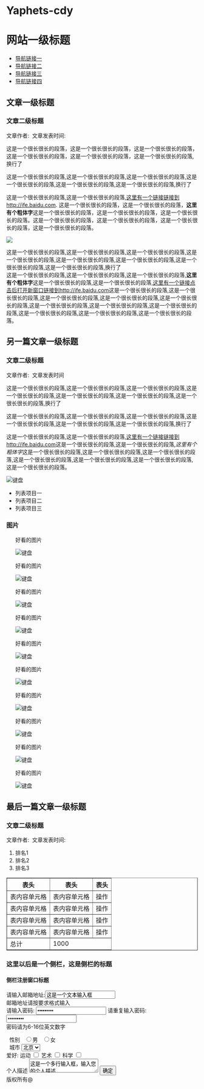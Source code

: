 # Yaphets-cdy
<!DOCTYPE HTML>
<html>
<head>
<meta http-equiv="Content-Type" content="text/html; charset=utf-8">
<title>...</title>
</head>
<body>
<h1>网站一级标题</h1>
<ul>
<li><a href="" title="鼠标滑过去时显示的">导航链接一</a></li>
<li><a href="" title="鼠标滑过去时显示的">导航链接二</a></li>
<li><a href="" title="鼠标滑过去时显示的">导航链接三</a></li>
<li><a href="" title="鼠标滑过去时显示的">导航链接四</a></li>
</ul>
<h2>文章一级标题</h2>
<h3>文章二级标题</h3>
<p>文章作者:&nbsp;&nbsp;文章发表时间:</p>
<div>
<p>这是一个很长很长的段落，这是一个很长很长的段落，这是一个很长很长的段落，这是一个很长很长的段落，这是一个很长很长的段落，这是一个很长很长的段落,换行了<br/></p> <p>这是一个很长很长的段落,这是一个很长很长的段落,这是一个很长很长的段落,这是一个很长很长的段落,这是一个很长很长的段落,这是一个很长很长的段落,换行了<br/></p> <p>这是一个很长很长的段落,这是一个很长很长的段落,<a href="http://ife.baidu.com" title="鼠标滑过去时显示的">这里有一个链接链接到http://ife.baidu.com</a>.
这是一个很长很长的段落，这是一个很长很长的段落，<strong>这里有个粗体字</strong>这是一个很长很长的段落，这是一个很长很长的段落，这是一个很长很长的段落。这是一个很长很长的段落，这是一个很长很长的段落，这是一个很长很长的段落，这是一个很长很长的段落。</p>
<img src="https://ss0.bdstatic.com/70cFuHSh_Q1YnxGkpoWK1HF6hhy/it/u=787324823,4149955059&fm=23&gp=0.jpg" class="img"/>
<p>这是一个很长很长的段落,这是一个很长很长的段落,这是一个很长很长的段落,这是一个很长很长的段落,这是一个很长很长的段落,这是一个很长很长的段落,这是一个很长很长的段落,这是一个很长很长的段落,换行了<br/>这是一个很长很长的段落,这是一个很长很长的段落,这是一个很长很长的段落,<strong>这里有个粗体字</strong>这是一个很长很长的段落,这是一个很长很长的段落,<a href="http://ife.baidu.com" target="_blank" title="鼠标滑过去时显示的">这里有一个链接点击后打开新窗口链接到http://ife.baidu.com</a>这是一个很长很长的段落,这是一个很长很长的段落,这是一个很长很长的段落,这是一个很长很长的段落,这是一个很长很长的段落,这是一个很长很长的段落,这是一个很长很长的段落,这是一个很长很长的段落,这是一个很长很长的段落,这是一个很长很长的段落,这是一个很长很长的段落。</p>
</div>

<h2>另一篇文章一级标题</h2>
<h3>文章二级标题</h3>
<div>
<p>文章作者:&nbsp;&nbsp;文章发表时间</p>
<p>这是一个很长很长的段落,这是一个很长很长的段落,这是一个很长很长的段落,这是一个很长很长的段落,这是一个很长很长的段落,这是一个很长很长的段落,这是一个很长很长的段落,换行了<br/></p>
<p>这是一个很长很长的段落,这是一个很长很长的段落,这是一个很长很长的段落,这是一个很长很长的段落,这是一个很长很长的段落,这是一个很长很长的段落,换行了<br/></p> 
<p>这是一个很长很长的段落,这是一个很长很长的段落,<a href="http://ife.baidu.com" title="#">这里有一个链接链接到http://ife.baidu.com</a>这是一个很长很长的段落,这是一个很长很长的段落,<em>这里有个粗体字</em>这是一个很长很长的段落,这是一个很长很长的段落,这是一个很长很长的段落,这是一个很长很长的段落,这是一个很长很长的段落,这是一个很长很长的段落,这是一个很长很长的段落。</p>
<img src="https://ss0.bdstatic.com/70cFuHSh_Q1YnxGkpoWK1HF6hhy/it/u=787324823,4149955059&fm=23&gp=0.jpg" alt="键盘" title="键盘">
</div>
<div>
<ul>
<li>列表项目一</li>
<li>列表项目二</li>
<li>列表项目三</li>
  </ul>
<h3>图片</h3>
<ul style="list-style:none;">
<li><p>好看的图片</p><img src="https://ss0.bdstatic.com/70cFuHSh_Q1YnxGkpoWK1HF6hhy/it/u=787324823,4149955059&fm=23&gp=0.jpg" alt="键盘" title="键盘"></li>
<li><p>好看的图片</p><img src="https://ss0.bdstatic.com/70cFuHSh_Q1YnxGkpoWK1HF6hhy/it/u=787324823,4149955059&fm=23&gp=0.jpg" alt="键盘" title="键盘"></li>
<li><p>好看的图片</p><img src="https://ss0.bdstatic.com/70cFuHSh_Q1YnxGkpoWK1HF6hhy/it/u=787324823,4149955059&fm=23&gp=0.jpg" alt="键盘" title="键盘"></li>
<li><p>好看的图片</p><img src="https://ss0.bdstatic.com/70cFuHSh_Q1YnxGkpoWK1HF6hhy/it/u=787324823,4149955059&fm=23&gp=0.jpg" alt="键盘" title="键盘"></li>
<li><p>好看的图片</p><img src="https://ss0.bdstatic.com/70cFuHSh_Q1YnxGkpoWK1HF6hhy/it/u=787324823,4149955059&fm=23&gp=0.jpg" alt="键盘" title="键盘"></li>
<li><p>好看的图片</p><img src="https://ss0.bdstatic.com/70cFuHSh_Q1YnxGkpoWK1HF6hhy/it/u=787324823,4149955059&fm=23&gp=0.jpg" alt="键盘" title="键盘"></li>
<li><p>好看的图片</p><img src="https://ss0.bdstatic.com/70cFuHSh_Q1YnxGkpoWK1HF6hhy/it/u=787324823,4149955059&fm=23&gp=0.jpg" alt="键盘" title="键盘"></li>
<li><p>好看的图片</p><img src="https://ss0.bdstatic.com/70cFuHSh_Q1YnxGkpoWK1HF6hhy/it/u=787324823,4149955059&fm=23&gp=0.jpg" alt="键盘" title="键盘"></li>
<li><p>好看的图片</p><img src="https://ss0.bdstatic.com/70cFuHSh_Q1YnxGkpoWK1HF6hhy/it/u=787324823,4149955059&fm=23&gp=0.jpg" alt="键盘" title="键盘"></li>
<li><p>好看的图片</p><img src="https://ss0.bdstatic.com/70cFuHSh_Q1YnxGkpoWK1HF6hhy/it/u=787324823,4149955059&fm=23&gp=0.jpg" alt="键盘" title="键盘"></li>
  </ul>
</div>
<h2>最后一篇文章一级标题</h2>
<h3>文章二级标题</h3>
<p>文章作者:&nbsp;&nbsp;文章发表时间:</p>
<div>
<ol>
    <li>排名1</li>
    <li>排名2</li>
    <li>排名3</li>
</ol>
</div>
<table border="1">
    <tr>
        <th>表头</th>
        <th>表头</th>
        <th>表头</th>
    </tr>
    <tr>
        <td>表内容单元格</td>
        <td>表内容单元格</td>
        <td>操作</td>
    </tr>
    <tr>
        <td>表内容单元格</td>
        <td>表内容单元格</td>
        <td>操作</td>
    </tr>
    <tr>
        <td>表内容单元格</td>
        <td>表内容单元格</td>
        <td>操作</td>
    </tr>
    <tr>
        <td>表内容单元格</td>
        <td>表内容单元格</td>
        <td>操作</td>
    </tr>
    <tr>
        <td>总计</td>
        <td colspan="2">1000</td>
    </tr>
</table>
<div>
<h3>这里以后是一个侧栏，这是侧栏的标题</h3>
<h4>侧栏注册窗口标题</h4>
<form method="post" action="save.php">
   <label>请输入邮箱地址:</label><input type="text" name="Mymail" value="这是一个文本输入框"><br/>
   <label>邮箱地址请按要求格式输入</label><br/>
   <label>请输入密码:</label>
   <input type="password" name="mykeyword" value="这是一个文本输入框">
   <label>请重复输入密码:</label>
   <input type="password" name="mykeyword" value="这是一个文本输入框"><br/>
   <label>密码请为6-16位英文数字</label><br/>
   </div>
   <div>
   <label>性别</label>
   <input type="radio" name="sex" value="男">男
   <input type="radio" name="sex" value="女">女
   </div>
   <div>
   <label>城市</label>
   <select>
    <option value="北京" selected="selected">北京</option>
    <option value="深圳">深圳</option>
    <option value="上海">上海</option>
   </select>
   </div>
   <div>
   <label>爱好:</label>
   <label>运动</label>
   <input type="checkbox" value="1" name="gender">
   <label>艺术</label>
   <input type="checkbox" value="2" name="gender">
   <label>科学</label>
   <input type="checkbox" value="3" name="gender">
   </div>
   <div>
   <label>个人描述</label>
   <textarea col="5" row="10">这是一个多行输入框，输入您的个人描述</textarea>
   <input type="submit" value="确定" name="sumbit"/>
   </form>
   </div>
   <footer>版权所有@</footer>
   </body>
   </html>
